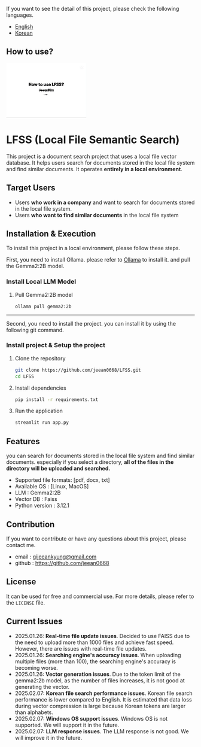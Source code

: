 
If you want to see the detail of this project, please check the following languages.

- [English](README.en.md)
- [Korean](README.ko.md)

## How to use?

![LFSS Demo](0208.gif)

# LFSS (Local File Semantic Search)
  
This project is a document search project that uses a local file vector database. It helps users search for documents stored in the local file system and find similar documents. It operates **entirely in a local environment**.

## Target Users 
 - Users **who work in a company** and want to search for documents stored in the local file system. 
- Users **who want to find similar documents** in the local file system

## Installation & Execution

To install this project in a local environment, please follow these steps.

First, you need to install Ollama. please refer to [Ollama](https://ollama.com) to install it. and pull the Gemma2:2B model.


### Install Local LLM Model

1. Pull Gemma2:2B model
    ```bash
    ollama pull gemma2:2b
    ```

---

Second, you need to install the project. you can install it by using the following git command.

### Install project & Setup the project

1. Clone the repository

   ```bash
   git clone https://github.com/jeean0668/LFSS.git
   cd LFSS
   ```

2. Install dependencies
    ```bash
    pip install -r requirements.txt
    ```

3. Run the application

   ```bash
   streamlit run app.py
   ```

## Features


you can search for documents stored in the local file system and find similar documents. especially if you select a directory, **all of the files in the directory will be uploaded and searched.**

- Supported file formats: [pdf, docx, txt]
- Available OS : [Linux, MacOS]
- LLM : Gemma2:2B
- Vector DB : Faiss
- Python version : 3.12.1

## Contribution

If you want to contribute or have any questions about this project, please contact me.

- email : gijeeankyung@gmail.com 
- github : https://github.com/jeean0668

## License

It can be used for free and commercial use. For more details, please refer to the `LICENSE` file.

## Current Issues
- 2025.01.26: **Real-time file update issues**. Decided to use FAISS due to the need to upload more than 1000 files and achieve fast speed. However, there are issues with real-time file updates.
- 2025.01.26: **Searching engine's accuracy issues**. When uploading multiple files (more than 100), the searching engine's accuracy is becoming worse.
- 2025.01.26: **Vector generation issues**. Due to the token limit of the gemma2:2b model, as the number of files increases, it is not good at generating the vector.
- 2025.02.07: **Korean file search performance issues**. Korean file search performance is lower compared to English. It is estimated that data loss during vector compression is large because Korean tokens are larger than alphabets.
- 2025.02.07: **Windows OS support issues**. Windows OS is not supported. We will support it in the future.
- 2025.02.07: **LLM response issues**. The LLM response is not good. We will improve it in the future.

